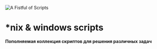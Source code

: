 ![A Fistful of Scripts](http://habrastorage.org/files/ec5/7f9/055/ec57f9055ddd4cf1b207ad4182d73b30.jpg)

*nix & windows scripts
=========

****Пополняемая коллекция скриптов для решения различных задач****